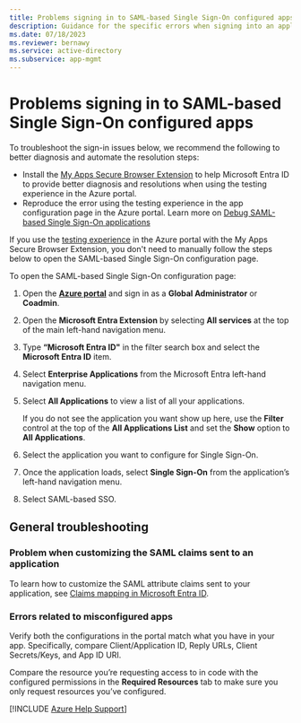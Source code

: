 ```yaml
---
title: Problems signing in to SAML-based Single Sign-On configured apps
description: Guidance for the specific errors when signing into an application you have configured for SAML-based federated Single Sign-On with Microsoft Entra ID.
ms.date: 07/18/2023
ms.reviewer: bernawy
ms.service: active-directory
ms.subservice: app-mgmt
---
```


# Problems signing in to SAML-based Single Sign-On configured apps

To troubleshoot the sign-in issues below, we recommend the following to better diagnosis and automate the resolution steps:

- Install the [My Apps Secure Browser Extension](/azure/active-directory/manage-apps/my-apps-deployment-plan) to help Microsoft Entra ID to provide better diagnosis and resolutions when using the testing experience in the Azure portal.
- Reproduce the error using the testing experience in the app configuration page in the Azure portal. Learn more on [Debug SAML-based Single Sign-On applications](/azure/active-directory/manage-apps/debug-saml-sso-issues)

If you use the [testing experience](/azure/active-directory/manage-apps/debug-saml-sso-issues) in the Azure portal with the My Apps Secure Browser Extension, you don't need to manually follow the steps below to open the SAML-based Single Sign-On configuration page.

To open the SAML-based Single Sign-On configuration page:

1. Open the [**Azure portal**](https://portal.azure.com/) and sign in as a **Global Administrator** or **Coadmin**.
1. Open the **Microsoft Entra Extension** by selecting **All services** at the top of the main left-hand navigation menu.
1. Type **“Microsoft Entra ID"** in the filter search box and select the **Microsoft Entra ID** item.
1. Select **Enterprise Applications** from the Microsoft Entra left-hand navigation menu.
1. Select **All Applications** to view a list of all your applications.

    If you do not see the application you want show up here, use the **Filter** control at the top of the **All Applications List** and set the **Show** option to **All Applications**.

1. Select the application you want to configure for Single Sign-On.
1. Once the application loads, select **Single Sign-On** from the application’s left-hand navigation menu.
1. Select SAML-based SSO.

## General troubleshooting

### Problem when customizing the SAML claims sent to an application

To learn how to customize the SAML attribute claims sent to your application, see [Claims mapping in Microsoft Entra ID](/azure/active-directory/develop/active-directory-claims-mapping).

### Errors related to misconfigured apps

Verify both the configurations in the portal match what you have in your app. Specifically, compare Client/Application ID, Reply URLs, Client Secrets/Keys, and App ID URI.

Compare the resource you’re requesting access to in code with the configured permissions in the **Required Resources** tab to make sure you only request resources you’ve configured.

[!INCLUDE [Azure Help Support](../../../includes/azure-help-support.md)]
